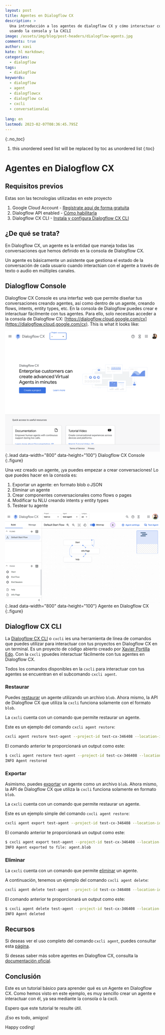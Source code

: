 ```yaml
---
layout: post
title: Agentes en Dialogflow CX
description: >
  Una introducción a los agentes de dialogflow CX y cómo interactuar con ellos
  usando la consola y la CXCLI
image: /assets/img/blog/post-headers/dialogflow-agents.jpg
comments: true
author: xavi
kate: hl markdown;
categories:
  - dialogflow
tags:
  - dialogflow
keywords:
  - dialogflow
  - agent
  - dialogflowcx
  - dialogflow cx
  - cxcli
  - conversationalai

lang: en
lastmod: 2023-02-07T08:36:45.795Z
---
```

{:.no_toc}
1. this unordered seed list will be replaced by toc as unordered list
{:toc}

# Agentes en Dialogflow CX

## Requisitos previos 

Estas son las tecnologías utilizadas en este proyecto 
1. Google Cloud Account - [Regístrate aquí de forma gratuita](https://cloud.google.com/)
2. Dialogflow API enabled - [Cómo habilitarla](https://cloud.google.com/dialogflow/cx/docs/reference)
3. Dialogflow CX CLI - [Instala y configura Dialogflow CX CLI](https://cxcli.xavidop.me/)

## ¿De qué se trata? 

En Dialogflow CX, un agente es la entidad que maneja todas las conversaciones que hemos definido en la consola de Dialogflow CX. 

Un agente es básicamente un asistente que gestiona el estado de la conversación de cada usuario cuando interactúan con el agente a través de texto o audio en múltiples canales. 

## Dialogflow Console

Dialogflow CX Console es una interfaz web que permite diseñar tus conversaciones creando agentes, así como dentro de un agente, creando flows, intents, entity types, etc. En la consola de Dialogflow puedes crear e interactuar fácilmente con tus agentes. Para ello, solo necesitas acceder a la consola de Dialogflow CX: [https://dialogflow.cloud.google.com/cx](https://dialogflow.cloud.google.com/cx). This is what it looks like:

![Full-width image](/assets/img/blog/tutorials/dialogflow-agents/console.png){:.lead data-width="800" data-height="100"}
Dialogflow CX Console
{:.figure}

Una vez creado un agente, ¡ya puedes empezar a crear conversaciones! Lo que puedes hacer en la consola es: 
1. Exportar un agente: en formato blob o JSON 
2. Eliminar un agente 
3. Crear componentes conversacionales como flows o pages 
4. Modificar tu NLU creando intents y entity types 
5. Testear tu agente 

![Full-width image](/assets/img/blog/tutorials/dialogflow-agents/agent.png){:.lead data-width="800" data-height="100"}
Agente en Dialogflow CX
{:.figure}

## Dialogflow CX CLI

La [Dialogflow CX CLI](https://cxcli.xavidop.me/) o `cxcli` ies una herramienta de línea de comandos que puedes utilizar para interactuar con tus proyectos en Dialogflow CX en un terminal. Es un proyecto de código abierto creado por [Xavier Portilla Edo](https://xavidop.me/). Con la `cxcli` ypuedes interactuar fácilmente con tus agentes en Dialogflow CX.

Todos los comandos disponibles en la `cxcli` para interactuar con tus agentes se encuentran en el subcomando `cxcli agent`.

### Restaurar

Puedes [restaurar](https://cxcli.xavidop.me/agents/restore) un agente utilizando un archivo `blob`. Ahora mismo, la API de Dialogflow CX que utiliza la `cxcli` funciona solamente con el formato `blob`. 

La `cxcli` cuenta con un comando que permite restaurar un agente. 

Este es un ejemplo del comando `cxcli agent restore`: 

```sh
cxcli agent restore test-agent --project-id test-cx-346408 --location-id us-central1 --input agent.blob
```

El comando anterior te proporcionará un output como este:

```sh
$ cxcli agent restore test-agent --project-id test-cx-346408 --location-id us-central1 --input agent.blob
INFO Agent restored 
```

### Exportar

Asimismo, puedes [exportar](https://cxcli.xavidop.me/agents/export) un agente como un archivo `blob`. Ahora mismo, la API de Dialogflow CX que utiliza la `cxcli` funciona solamente en formato `blob`. 

La `cxcli` cuenta con un comando que permite restaurar un agente. 

Este es un ejemplo simple del comando `cxcli agent restore`: 

```sh
cxcli agent export test-agent --project-id test-cx-346408 --location-id us-central1
```

El comando anterior te proporcionará un output como este:

```sh
$ cxcli agent export test-agent --project-id test-cx-346408 --location-id us-central1
INFO Agent exported to file: agent.blob                    
```

### Eliminar

La `cxcli` cuenta con un comando que permite [eliminar](https://cxcli.xavidop.me/agents/delete) un agente.

A continuación, tenemos un ejemplo del comando `cxcli agent delete`: 
```sh
cxcli agent delete test-agent --project-id test-cx-346408 --location-id us-central1
```

El comando anterior te proporcionará un output como este:

```sh
$ cxcli agent delete test-agent --project-id test-cx-346408 --location-id us-central1
INFO Agent deleted                          
```

## Recursos

Si deseas ver el uso completo del comando `cxcli agent`, puedes consultar esta [página](https://cxcli.xavidop.me/cmd/cxcli_agent).

Si deseas saber más sobre agentes en Dialogflow CX, consulta la [documentación oficial](https://cloud.google.com/dialogflow/cx/docs/concept/agent).

## Conclusión  

Este es un tutorial básico para aprender qué es un Agente en Dialogflow CX. Como hemos visto en este ejemplo, es muy sencillo crear un agente e interactuar con él, ya sea mediante la consola o la cxcli.

Espero que este tutorial te resulte útil.

¡Eso es todo, amigos!

Happy coding!